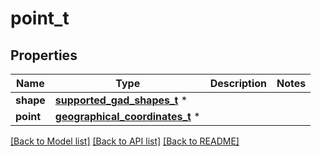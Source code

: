 # point_t

## Properties
Name | Type | Description | Notes
------------ | ------------- | ------------- | -------------
**shape** | [**supported_gad_shapes_t**](supported_gad_shapes.md) \* |  | 
**point** | [**geographical_coordinates_t**](geographical_coordinates.md) \* |  | 

[[Back to Model list]](../README.md#documentation-for-models) [[Back to API list]](../README.md#documentation-for-api-endpoints) [[Back to README]](../README.md)


